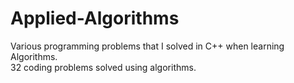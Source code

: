 # Applied-Algorithms
Various programming problems that I solved in C++ when learning Algorithms. </br>
32 coding problems solved using algorithms.
